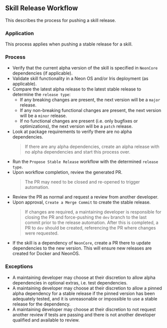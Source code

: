 ## Skill Release Workflow
This describes the process for pushing a skill release.

### Application
This process applies when pushing a stable release for a skill.

### Process
- Verify that the current alpha version of the skill is specified in
  `NeonCore` dependencies (if applicable).
- Validate skill functionality in a Neon OS and/or Iris deployment (as applicable).
- Compare the latest alpha release to the latest stable release to determine the `release type`:
  - If any breaking changes are present, the next version will be a `major` release.
  - If any non-breaking functional changes are present, the next version will be a `minor` release.
  - If no functional changes are present (i.e. only bugfixes or optimizations), the next version
    will be a `patch` release.
- Look at package requirements to verify there are no alpha dependencies.
  > If there are any alpha dependencies, create an alpha release with no alpha dependencies and
    start this process over.
- Run the `Propose Stable Release` workflow with the determined `release type`.
- Upon workflow completion, review the generated PR.
  > The PR may need to be closed and re-opened to trigger automation.
- Review the PR as normal and request a review from another developer.
- Upon approval, `Create a Merge Commit` to create the stable release.
  > If changes are required, a maintaining developer is responsible for closing the PR
    and force-pushing the `dev` branch to the last commit prior to the release automation.
    After this is completed, a PR to `dev` should be created, referencing the PR where
    changes were requested.
- If the skill is a dependency of `NeonCore`, create a PR there to update dependencies
  to the new version. This will ensure new releases are created for Docker and NeonOS.

### Exceptions
- A maintaining developer may choose at their discretion to allow alpha dependencies in 
  optional extras, i.e. test dependencies.
- A maintaining developer may choose at their discretion to allow a pinned alpha
  dependency for a stable release if the pinned version has been adequately 
  tested, and it is unreasonable or impossible to use a stable release for the
  dependency.
- A maintaining developer may choose at their discretion to not request another review if
  tests are passing and there is not another developer qualified and available to review.